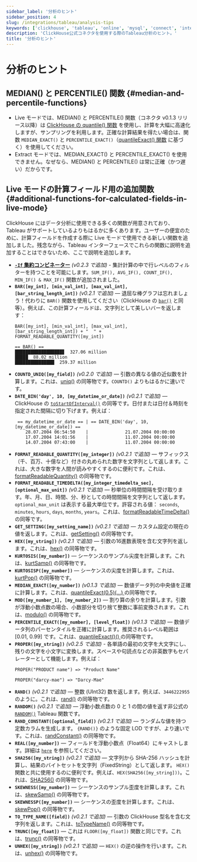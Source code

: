 ```yaml
---
sidebar_label: '分析のヒント'
sidebar_position: 4
slug: /integrations/tableau/analysis-tips
keywords: ['clickhouse', 'tableau', 'online', 'mysql', 'connect', 'integrate', 'ui']
description: 'ClickHouse公式コネクタを使用する際のTableau分析のヒント。'
title: '分析のヒント'
---
```



# 分析のヒント
## MEDIAN() と PERCENTILE() 関数 {#median-and-percentile-functions}
- Live モードでは、MEDIAN() と PERCENTILE() 関数（コネクタ v0.1.3 リリース以降）は [ClickHouse の quantile() 関数](/sql-reference/aggregate-functions/reference/quantile/) を使用し、計算を大幅に高速化しますが、サンプリングを利用します。正確な計算結果を得たい場合は、関数 `MEDIAN_EXACT()` と `PERCENTILE_EXACT()`（[quantileExact() 関数](/sql-reference/aggregate-functions/reference/quantileexact/) に基づく）を使用してください。
- Extract モードでは、MEDIAN_EXACT() と PERCENTILE_EXACT() を使用できません。なぜなら、MEDIAN() と PERCENTILE() は常に正確（かつ遅い）だからです。
## Live モードの計算フィールド用の追加関数 {#additional-functions-for-calculated-fields-in-live-mode}
ClickHouse にはデータ分析に使用できる多くの関数が用意されており、Tableau がサポートしているよりもはるかに多くあります。ユーザーの便宜のために、計算フィールドを作成する際に Live モードで使用できる新しい関数を追加しました。残念ながら、Tableau インターフェースでこれらの関数に説明を追加することはできないため、ここで説明を追加します。
- **[`-If` 集約コンビネーター](/sql-reference/aggregate-functions/combinators/#-if)** *(v0.2.3 で追加)* - 集計計算の中で行レベルのフィルターを持つことを可能にします。`SUM_IF(), AVG_IF(), COUNT_IF(), MIN_IF() & MAX_IF()` 関数が追加されました。
- **`BAR([my_int], [min_val_int], [max_val_int], [bar_string_length_int])`** *(v0.2.1 で追加)* — 退屈な棒グラフは忘れましょう！代わりに `BAR()` 関数を使用してください（ClickHouse の [`bar()`](/sql-reference/functions/other-functions#bar) と同等）。例えば、この計算フィールドは、文字列として美しいバーを返します：
    ```text
    BAR([my_int], [min_val_int], [max_val_int], [bar_string_length_int]) + "  " + FORMAT_READABLE_QUANTITY([my_int])
    ```
    ```text
    == BAR() ==
    ██████████████████▊  327.06 million
    █████  88.02 million
    ███████████████  259.37 million
    ```
- **`COUNTD_UNIQ([my_field])`** *(v0.2.0 で追加)* — 引数の異なる値の近似数を計算します。これは、[uniq()](/sql-reference/aggregate-functions/reference/uniq/) の同等物です。`COUNTD()` よりもはるかに速いです。
- **`DATE_BIN('day', 10, [my_datetime_or_date])`** *(v0.2.1 で追加)* — ClickHouse の [`toStartOfInterval()`](/sql-reference/functions/date-time-functions#tostartofinterval) の同等です。日付または日付＆時刻を指定された間隔に切り下げます。例えば：
    ```text
     == my_datetime_or_date == | == DATE_BIN('day', 10, [my_datetime_or_date]) ==
        28.07.2004 06:54:50    |              21.07.2004 00:00:00
        17.07.2004 14:01:56    |              11.07.2004 00:00:00
        14.07.2004 07:43:00    |              11.07.2004 00:00:00
    ```
- **`FORMAT_READABLE_QUANTITY([my_integer])`** *(v0.2.1 で追加)* — サフィックス（千、百万、十億など）付きの丸められた数字を文字列として返します。これは、大きな数字を人間が読みやすくするのに便利です。これは、[formatReadableQuantity()](/sql-reference/functions/other-functions#formatreadablequantity) の同等物です。
- **`FORMAT_READABLE_TIMEDELTA([my_integer_timedelta_sec], [optional_max_unit])`** *(v0.2.1 で追加)* — 秒単位の時間間隔を受け取ります。年、月、日、時間、分、秒としての時間間隔を文字列として返します。`optional_max_unit` は表示する最大単位です。許容される値： `seconds`, `minutes`, `hours`, `days`, `months`, `years`。これは、[formatReadableTimeDelta()](/sql-reference/functions/other-functions/#formatreadabletimedelta) の同等です。
- **`GET_SETTING([my_setting_name])`** *(v0.2.1 で追加)* — カスタム設定の現在の値を返します。これは、[getSetting()](/sql-reference/functions/other-functions#getsetting) の同等物です。
- **`HEX([my_string])`** *(v0.2.1 で追加)* — 引数の16進数表現を含む文字列を返します。これは、[hex()](/sql-reference/functions/encoding-functions/#hex) の同等物です。
- **`KURTOSIS([my_number])`** — シーケンスのサンプル尖度を計算します。これは、[kurtSamp()](/sql-reference/aggregate-functions/reference/kurtsamp) の同等物です。
- **`KURTOSISP([my_number])`** — シーケンスの尖度を計算します。これは、[kurtPop()](/sql-reference/aggregate-functions/reference/kurtpop) の同等物です。
- **`MEDIAN_EXACT([my_number])`** *(v0.1.3 で追加)* — 数値データ列の中央値を正確に計算します。これは、[quantileExact(0.5)(...) ](/sql-reference/aggregate-functions/reference/quantileexact/#quantileexact) の同等物です。
- **`MOD([my_number_1], [my_number_2])`** — 割り算の余りを計算します。引数が浮動小数点数の場合、小数部分を切り捨て整数に事前変換されます。これは、[modulo()](/sql-reference/functions/arithmetic-functions/#modulo) の同等物です。
- **`PERCENTILE_EXACT([my_number], [level_float])`** *(v0.1.3 で追加)* — 数値データ列のパーセンタイルを正確に計算します。推奨されるレベル範囲は [0.01, 0.99] です。これは、[quantileExact()() ](/sql-reference/aggregate-functions/reference/quantileexact/#quantileexact) の同等物です。
- **`PROPER([my_string])`** *(v0.2.5 で追加)* - 各単語の最初の文字を大文字にし、残りの文字を小文字に変換します。スペースや句読点などの非英数字もセパレーターとして機能します。例えば：
    ```text
    PROPER("PRODUCT name") => "Product Name"
    ```
    ```text
    PROPER("darcy-mae") => "Darcy-Mae"
    ```
- **`RAND()`** *(v0.2.1 で追加)* — 整数 (UInt32) 数を返します。例えば、`3446222955` のように。これは、[rand()](/sql-reference/functions/random-functions/#rand) の同等物です。
- **`RANDOM()`** *(v0.2.1 で追加)* — 浮動小数点数の 0 と 1 の間の値を返す非公式の [`RANDOM()`](https://kb.tableau.com/articles/issue/random-function-produces-inconsistent-results) Tableau 関数です。
- **`RAND_CONSTANT([optional_field])`** *(v0.2.1 で追加)* — ランダムな値を持つ定数カラムを生成します。 `{RAND()}` のような固定 LOD ですが、より速いです。これは、[randConstant()](/sql-reference/functions/random-functions/#randconstant) の同等物です。
- **`REAL([my_number])`** — フィールドを浮動小数点（Float64）にキャストします。詳細は [`here`](/sql-reference/data-types/decimal/#operations-and-result-type) を参照してください。
- **`SHA256([my_string])`** *(v0.2.1 で追加)* — 文字列から SHA-256 ハッシュを計算し、結果のバイトセットを文字列（FixedString）として返します。 `HEX()` 関数と共に使用するのに便利です。例えば、`HEX(SHA256([my_string]))`。これは、[SHA256()](/sql-reference/functions/hash-functions#sha1-sha224-sha256-sha512-sha512_256) の同等物です。
- **`SKEWNESS([my_number])`** — シーケンスのサンプル歪度を計算します。これは、[skewSamp()](/sql-reference/aggregate-functions/reference/skewsamp) の同等物です。
- **`SKEWNESSP([my_number])`** — シーケンスの歪度を計算します。これは、[skewPop()](/sql-reference/aggregate-functions/reference/skewpop) の同等物です。
- **`TO_TYPE_NAME([field])`** *(v0.2.1 で追加)* — 引数の ClickHouse 型名を含む文字列を返します。これは、[toTypeName()](/sql-reference/functions/other-functions#totypename) の同等物です。
- **`TRUNC([my_float])`** — これは `FLOOR([my_float])` 関数と同じです。これは、[trunc()](/sql-reference/functions/rounding-functions#truncate) の同等物です。
- **`UNHEX([my_string])`** *(v0.2.1 で追加)* — `HEX()` の逆の操作を行います。これは、[unhex()](/sql-reference/functions/encoding-functions#unhex) の同等物です。
